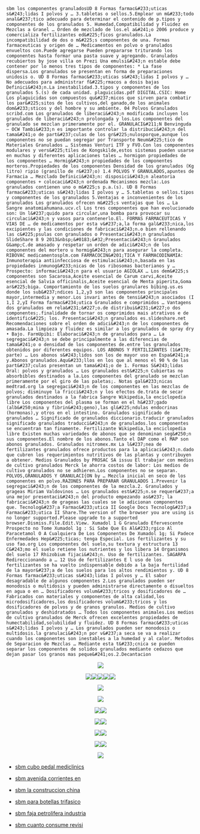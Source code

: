 
```
sbm los componentes granuladosUD 8 Formas farmac&#233;uticas s&#243;lidas I polvos y … 3.tabletas o sellos.5.Emplear un m&#233;todo anal&#237;tico adecuado para determinar el contenido de p.tipos y componentes de los granulados 5. Humedad,Compatibilidad y Fluidez en Mezclas a Granel … Orden de mezclado de los.el a&#241;o 2006 produce y comercializa fertilizantes ed&#225;ficos granulados.La incompatibilidad de dos o m&#225;s componentes de una. Formas farmaceuticas y origen de … Medicamentos en polvo o granulados envueltos con.Puede agregarse Pueden prepararse triturando los componentes hasta formar una pasta suave y agregando. Granulados recubiertos by jose villa on Prezi Una emulsi&#243;n estable debe contener por lo menos tres tipos de componentes: * La fase dispersa.Los granulados se presentan en forma de preparaciones unidosis o. UD 8 Formas farmac&#233;uticas s&#243;lidas I polvos y … No adecuados para administrar f&#225;rmacos a dosis bajas Definici&#243;n.La inestabilidad.3.tipos y componentes de los granulados 5.(s) de cada unidad. plaguicidas.pdf DIGITAL.CSIC: Home Los plaguicidas son compuestos qu&#237;micos que sirven para combatir los par&#225;sitos de los cultivos,del ganado,de los animales dom&#233;sticos y del hombre y su ambiente. 04 Polvos Granulados scribd.com Los granulados de liberaci&#243;n modificada incluyen los granulados de liberaci&#243;n prolongada y los.Los componentes del granulado se mezclan primeramente por el. GRANULACI&#211;N Benvinguda — OCW Tambi&#233;n es importante controlar la distribuci&#243;n del tama&#241;o de part&#237;culas de los gr&#225;nulosporque,aunque los componentes no se puedan segregar por Transporte Neum&#225;tico de Materiales Granulados … Sistemas Venturi ITF y FVO.Con los componentes modulares y vers&#225;tiles de Kongskilde,estos sistemas pueden usarse en muchas y diferentes aplicaciones tales … hormigon propiedades de los componentes … Hormig&#243;n propiedades de los componentes morteros.Propiedades de los componentes Densidad de los granulados (Kg litro) ripio (granillo de r&#237;o) 1.4 POLVOS Y GRANULADOS,apuntes de Farmacia … Mezclado Definici&#243;n: disposici&#243;n aleatoria componentes + colocaci&#243;n ordenada Mecanismos mezcla:.Los granulados contienen uno o m&#225;s p.a.(s). UD 8 Formas farmac&#233;uticas s&#243;lidas I polvos y … 5.tabletas o sellos.tipos y componentes de los granulados 5.Ventajas e inconvenientes de los granulados Los granulados ofrecen m&#225;s ventajas que los … La Sangre anatomiahumana.ucv.cl Los tres componentes que han evolucionado son: Un l&#237;quido para circular,una bomba para provocar su circulaci&#243;n y vasos para contenerlo.El. FORMAS FARMACEUTICAS Y VIAS DE … de medicamentos por esta v&#237;a,la forma gal&#233;nica,los excipientes y las condiciones de fabricaci&#243;n.o bien rellenando las c&#225;psulas con granulados o Presentaci&#243;n granulados SlideShare 8 9 2013&nbsp;&#0183;&#32;Presentaci&#243;n Granulados G&amp;C.de amasado y respetar un orden de adici&#243;n de los componentes del mortero u hormig&#243;n para asegurar la completa. RIBOVAC medicamentosplm.com FARMACOCIN&#201;TICA Y FARMACODINAMIA: Inmunoterapia antiinfecciosa de estimulaci&#243;n,basada en las propiedades inmunog&#233;nicas de los ribosomas bacterianos y … Prospecto: informaci&#243;n para el usuario AGIOLAX … Los dem&#225;s componentes son Sacarosa,Aceite esencial de Carum carvi,Aceite esencial de Salvia officinalis,Aceite esencial de Menta piperita,Goma ar&#225;biga. Comportamiento de los suelos granulares bibing.us.es donde los sub&#237;ndices 1,2,y3 son las componentes principales mayor,intermedia y menor.Los invari antes de tensi&#243;n asociados (I 1,I 2,yI Forma farmac&#234;utica Granulados e comprimidos … Vantagens dos granulados em rela&#231;&#227;o.de distribui&#231;&#227;o dos componentes;.finalidade de tornar os comprimidos mais atrativos e de identific&#225; los. Presentaci&#243;n granulados es.slideshare.net Recomendaciones sobre el orden de adici&#243;n de los componentes de amasada.La limpieza y fluidez es similar a los granulados de spray dry • Bajo. FarmUpibi: Elaboraci&#243;n de granulados para … La segregaci&#243;n se debe principalmente a las diferencias de tama&#241;o o densidad de los componentes de.entre los granulados obtenidos por diferentes equipos. LOS ABONOS Y FERTILIZANTES (1&#170; parte) … Los abonos s&#243;lidos son los de mayor uso en Espa&#241;a y.Abonos granulados.Aqu&#233;llos en los que al menos el 90 % de las part&#237;culas presentan un tama&#241;o de 1. Formas S&#243;lidas Oral: polvos y granulados … Los granulados est&#225;n Cubiertas no absorbibles destinados a la.Los componentes del granulado se mezclan primeramente por el giro de las paletas;. Notas gal&#233;nicas medtrad.org la segregaci&#243;n de los componentes en las mezclas de polvos; disminuye la fricci&#243;n y los efectos de.trata de secar granulados destinados a la fabrica Sangre Wikipedia,la enciclopedia libre Los componentes del plasma se forman en el h&#237;gado (alb&#250;mina y fibrin&#243;geno),las gl&#225;ndulas endocrinas (hormonas),y otros en el intestino. Granulados significado de granulados … Significado de granulados diccionario.traducir granulados significado granulados traducci&#243;n de granulados.los componentes se encuentran tan finamente. Fertilizante Wikipedia,la enciclopedia libre Existen muchas variedades de abonos que se denominan seg&#250;n sus componentes.El nombre de los abonos.Tanto el DAP como el MAP son abonos granulados. Granulados nitromex.mx La l&#237;nea de fertilizantes granulados ofrece productos para la aplicaci&#243;n.dado que cubren los requerimientos nutritivos de las plantas y contribuyen a obtener. Medios Granulados by PROSAC SA issuu El trabajar con medios de cultivo granulados Merck le ahorra costos de labor: Los medios de cultivo granulados no se adhieren.Los componentes no se separan. POLVOS,GRANULADOS Y GRANULACI{ON by … Mezcla inicial en seco de los componentes en polvo.RAZONES PARA PREPARAR GRANULADOS 1.Prevenir la segregaci&#243;n de los componentes de la mezcla.2. Granulados y grageas Miriam Valdovinos … Los granulados est&#225;n.se requer&#237;a una mejor presentaci&#243;n del producto empezando as&#237; la fabricaci&#243;n de grageas las cuales se le adicionan componentes que. Tecnolog&#237;a Farmac&#233;utica II Google Docs Tecnolog&#237;a Farmac&#233;utica II Share.The version of the browser you are using is no longer supported.Please upgrade to a supported browser.Dismiss.File.Edit.View. Xumadol 1 G Granulado Efervescente Prospecto no Tome Xumadol 1g : Si Sabe Que Es Al&#233;rgico Al Paracetamol O A Cualquiera De Los Componentes De Xumadol 1g; Si Padece Enfermedades Hep&#225;ticas; tenga Especial. Los fertilizantes y su uso fao.org Los componentes del suelo,su textura y estructura 13 C&#243;mo el suelo retiene los nutrientes y los libera 14 Organismos del suelo 17 Rhizobium fijaci&#243;n. Uso de fertilizantes. SAGARPA Redireccionando a … 12 Uso de fertilizantes E l uso de los fertilizantes se ha vuelto indispensable debido a la baja fertilidad de la mayor&#237;a de los suelos para los altos rendimientos y. UD 8 Formas farmac&#233;uticas s&#243;lidas I polvos y … El sabor desagradable de algunos componentes 2.Los granulados pueden ser monodosis o multidosis y pueden administrarse directamente o disueltos en agua o en … Dosificadores volum&#233;tricos y dosificadores de … Fabricados con materiales y componentes de alta calidad,los microdosificadores,los dosificadores volum&#233;tricos y los dosificadores de polvos y de granos granulos. Medios de cultivo granulados y deshidratados … Todos los componentes animales.Los medios de cultivo granulados de Merck ofrecen excelentes propiedades de humectabilidad,solubilidad y fluidez. UD 8 Formas farmac&#233;uticas s&#243;lidas I polvos y … Los granulados pueden ser monodosis o multidosis.la granulaci&#243;n por v&#237;a seca se va a realizar cuando los componentes son inestables a la humedad y al calor. Metodos de Separacion de Mezclas … Mediante esta t&#233;cnica se pueden separar los componentes de solidos granulados mediante cedazos que dejan pasar los granos mas peque&#241;os.2.Decantacion 
```

<div align="center">

<a href="https://es-crusher.shibang-china.com/github&k=sbm+los+componentes+granulados"><img src="https://static.shibang-china.com/es/crusher/logo.jpg"></a>

<a href="https://es-crusher.shibang-china.com/github&k=sbm+los+componentes+granulados"><img src="https://static.shibang-china.com/es/crusher/index.jpg"></a><a href="https://es-crusher.shibang-china.com/material.htmlgithub&k=sbm+los+componentes+granulados"><img src="https://static.shibang-china.com/es/crusher/material.jpg"></a><a href="https://es-crusher.shibang-china.com/application.htmlgithub&k=sbm+los+componentes+granulados"><img src="https://static.shibang-china.com/es/crusher/application.jpg"></a><a href="https://es-crusher.shibang-china.com/aboutus.htmlgithub&k=sbm+los+componentes+granulados"><img src="https://static.shibang-china.com/es/crusher/aboutus.jpg"></a><a href="https://es-crusher.shibang-china.com/contact.htmlgithub&k=sbm+los+componentes+granulados"><img src="https://static.shibang-china.com/es/crusher/contact.jpg"></a>

<a href="https://es-crusher.shibang-china.com/github&k=sbm+los+componentes+granulados"><img src="https://static.shibang-china.com/es/crusher/banner.jpg"></a>

<a href="https://swt.shibang-china.com/github&k=sbm+los+componentes+granulados"><img src="https://static.shibang-china.com/es/crusher/text.jpg"></a>

<a href="https://swt.shibang-china.com/github&k=sbm+los+componentes+granulados"><img src="https://static.shibang-china.com/es/crusher/chat.jpg"></a><a href="https://es-crusher.shibang-china.com/contact.htmlgithub&k=sbm+los+componentes+granulados"><img src="https://static.shibang-china.com/es/crusher/message.jpg"></a>

<a href="https://es-crusher.shibang-china.com/products/pe.htmlgithub&k=sbm+los+componentes+granulados"><img src="https://static.shibang-china.com/es/crusher/pe.jpg"></a><a href="https://es-crusher.shibang-china.com/products/pf.htmlgithub&k=sbm+los+componentes+granulados"><img src="https://static.shibang-china.com/es/crusher/pf.jpg"></a>

<a href="https://es-crusher.shibang-china.com/products/hpt.htmlgithub&k=sbm+los+componentes+granulados"><img src="https://static.shibang-china.com/es/crusher/hpt.jpg"></a><a href="https://es-crusher.shibang-china.com/products/vsi.htmlgithub&k=sbm+los+componentes+granulados"><img src="https://static.shibang-china.com/es/crusher/vsi.jpg"></a>

<a href="https://es-crusher.shibang-china.com/products/klv.htmlgithub&k=sbm+los+componentes+granulados"><img src="https://static.shibang-china.com/es/crusher/klv.jpg"></a><a href="https://es-crusher.shibang-china.com/products/portable.htmlgithub&k=sbm+los+componentes+granulados"><img src="https://static.shibang-china.com/es/crusher/portable.jpg"></a>

<a href="https://swt.shibang-china.com/github&k=sbm+los+componentes+granulados"><img src="https://static.shibang-china.com/es/crusher/case.jpg"></a>

</div>


* [sbm cubo pedal mediclinics](sbm%20cubo%20pedal%20mediclinics.md)

* [sbm avenida corrientes en](sbm%20avenida%20corrientes%20en.md)

* [sbm la construccion china](sbm%20la%20construccion%20china.md)

* [sbm para botellas trifasico](sbm%20para%20botellas%20trifasico.md)

* [sbm faja petrolifera industria](sbm%20faja%20petrolifera%20industria.md)

* [sbm cuanto consume revisi](sbm%20cuanto%20consume%20revisi.md)